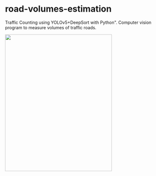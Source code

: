 # road-volumes-estimation
Traffic Counting using YOLOv5+DeepSort with Python". Computer vision program to measure volumes of traffic roads.



<img src="chile2.gif" width="350" height="450" width="500"/>
